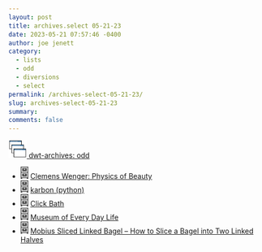 ```yaml
---
layout: post
title: archives.select 05-21-23
date: 2023-05-21 07:57:46 -0400
author: joe jenett
category:
  - lists
  - odd
  - diversions
  - select
permalink: /archives-select-05-21-23/
slug: archives-select-05-21-23
summary: 
comments: false
---
```

<a title="dwt-archives: odd " href="https://dwt-archives.joejenett.com/category/odd/"><img src="/images/stack.png" alt="" height="36"> dwt-archives: odd </a>
<ul class="select">
	<li><a title="dwt-archives: ‘a music album published as a digital art project’" href="https://dwt-archives.joejenett.com/a-music-album-published-as-a-digital-art-project/"><img src="/images/select.png" alt="" height="24"></a> <a title="Clemens Wenger: Physics of Beauty" href="https://physicsofbeauty.art/">Clemens Wenger: Physics of Beauty</a></li>
	<li><a title="dwt-archives: “Turn mouse events into art!”" href="https://dwt-archives.joejenett.com/turn-mouse-events-into-art/"><img src="/images/select.png" alt="" height="24"></a> <a href="https://github.com/furkanonder/karbon">karbon (python)</a></li>
	<li><a title="dwt-archives: ‘an audio ambient sauna’" href="https://dwt-archives.joejenett.com/an-audio-ambient-sauna/"><img src="/images/select.png" alt="" height="24"></a> <a title="don’t miss the options" href="https://hamishlang.github.io/clickbath/">Click Bath</a></li>
	<li><a title="dwt-archives: ‘an ongoing revolutionary museum experiment’" href="https://dwt-archives.joejenett.com/an-ongoing-revolutionary-museum-experiment/"><img src="/images/select.png" alt="" height="24"></a> <a title="here’s to the mundane!" href="https://museumofeverydaylife.org/">Museum of Every Day Life</a></li>
	<li><a title="dwt-archives: ‘Mathematically Correct Breakfast’" href="https://dwt-archives.joejenett.com/mathematically-correct-breakfast/"><img src="/images/select.png" alt="" height="24"></a> <a title="excuse me but where’s the lox?" href="http://www.georgehart.com/bagel/bagel.html">Mobius Sliced Linked Bagel – How to Slice a Bagel into Two Linked Halves</a></li>
</ul>
<a style="display:none;" href="https://brid.gy/publish/mastodon"><small>(cross-posted to mastodon)</small></a>